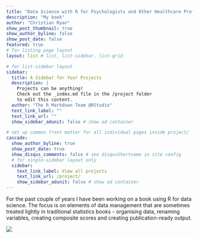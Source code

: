 ```yaml
---
title: "Data Science with R for Psychologists and Other Healthcare Professionals"
description: "My book"
author: "Christian Ryan"
show_post_thumbnail: true
show_author_byline: false
show_post_date: false
featured: true
# for listing page layout
layout: list # list, list-sidebar, list-grid

# for list-sidebar layout
sidebar: 
  title: A Sidebar for Your Projects
  description: |
    Projects can be anything!
    Check out the _index.md file in the /project folder 
    to edit this content.
  author: "The R Markdown Team @RStudio"
  text_link_label: ""
  text_link_url: ""
  show_sidebar_adunit: false # show ad container

# set up common front matter for all individual pages inside project/
cascade:    
  show_author_byline: true
  show_post_date: true
  show_disqus_comments: false # see disqusShortname in site config
  # for single-sidebar layout only
  sidebar:
    text_link_label: View all projects
    text_link_url: /project/
    show_sidebar_adunit: false # show ad container
---
```


For the past couple of years I have been working on a book using R for data science. The focus is on elements of data management that are sometimes treated lightly in traditional statistics books - organising data, renaming variables, creating composite scores and creating publication-ready output.

![](/book/book_files/book.jpg)

